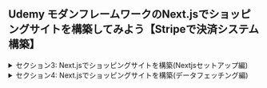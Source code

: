 ## Udemy モダンフレームワークのNext.jsでショッピングサイトを構築してみよう【Stripeで決済システム構築】

<details>
<summary>セクション3: Next.jsでショッピングサイトを構築(Nextjsセットアップ編)</summary>

| NO | 内容 |
| ---- | ---- |
| 14. | 完成品のデモ |
| 15. | Next.jsでフロントエンド用プロジェクトを作成してみよう |
| 16. | Next.jsのローカルサーバーが立ち上がるか確認しよう|
| 17. | _app.jsの中身を１から記述してみよう|
| 18. | CSSライブラリのreactstrapをインストールして使ってみよう|
| 19. | ページ共通部分のLayoutコンポーネントを作成しよう|
</details>

<details>
<summary>セクション4: Next.jsでショッピングサイトを構築(データフェッチング編)</summary>

| NO | 内容 |
| ---- | ---- |
| 20. | 【修正最新版】Strapiでバックエンド用プロジェクトを作成しよう |
| 21. | 【修正最新版】Nodeのバージョンを14.xx.xxに変更してみよう |
| 22. | レストランのデータを作成してみよう |
| 23. | レストランのデータを取得できるか確認してみよう |
| 24. | GraphQLプラグインをインストールして利用してみよう |
| 25. |  Next.jsにApolloをインストールしてみよう |
| 26. | GraphQLが使えるようにサーバー設定をしよう |
| 27. | レストラン一覧を検索・表示するページを作成しよう |
| 28. | レストランカードのコンポーネントを作成してみよう |
| 29. | レストランカードをCSSでスタイリングしよう |
| 30. | GraphQLからAPIを叩いてデータを取得してみよう |
| 31. | APIから取得したデータでHTMLを書き換えてみよう　|
| 32. | 検索欄に打ち込む値を格納する機能を追加しよう　|
| 33. | 検索バーにおけるフィルタリング機能を実装しよう |
| 34. | データ取得の失敗、ローディング時に出力する内容を追加しよう |
<!-- | 35. | 料理のデータ構造を定義してみよう |
| 36. | レストラン個別に料理データを追加しよう |
| 37. | レストラン固有のページを作成してみよう |
| 38. | レストランIDを使って個別にAPIを叩いてみよう |
| 39. | 料理データをページに出力して表示させよう |
| 40. | レストラン固有ページのレイアウトを修正しよう | -->
</details>
